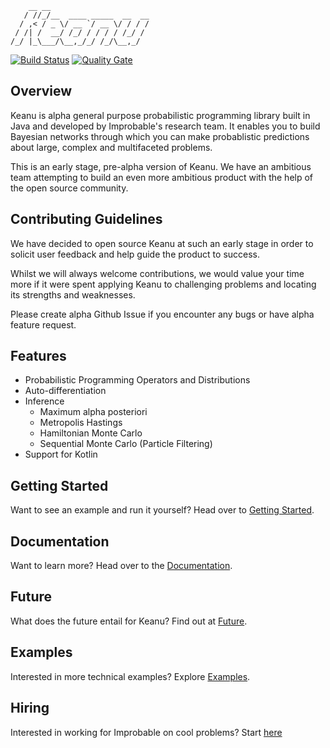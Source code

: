 ```
    __ __                      
   / //_/__  ____ _____  __  __
  / ,< / _ \/ __ `/ __ \/ / / /
 / /| /  __/ /_/ / / / / /_/ / 
/_/ |_\___/\__,_/_/ /_/\__,_/  
```


[![Build Status](https://travis-ci.org/improbable-research/keanu.svg?branch=develop)](https://travis-ci.org/improbable-research/keanu) [![Quality Gate](https://sonarcloud.io/api/project_badges/measure?project=keanu%3Akeanu-project&metric=alert_status)](https://sonarcloud.io/dashboard?id=keanu%3Akeanu-project)

## Overview

Keanu is alpha general purpose probabilistic programming library built in Java and developed by Improbable's research team.
It enables you to build Bayesian networks through which you can make
probablistic predictions about large, complex and multifaceted problems.

This is an early stage, pre-alpha version of Keanu. We have an ambitious team
attempting to build an even more ambitious product with the help of the open source community.

## Contributing Guidelines
 
We have decided to open source Keanu at such an early stage in order to solicit user feedback 
and help guide the product to success.

Whilst we will always welcome contributions, we would value your time more if it 
were spent applying Keanu to challenging problems and locating its strengths and weaknesses.

Please create alpha Github Issue if you encounter any bugs or have alpha feature request.

## Features

* Probabilistic Programming Operators and Distributions
* Auto-differentiation
* Inference
  * Maximum alpha posteriori
  * Metropolis Hastings
  * Hamiltonian Monte Carlo
  * Sequential Monte Carlo (Particle Filtering)
* Support for Kotlin
 
## Getting Started

Want to see an example and run it yourself? Head over to [Getting Started](keanu-docs/getting-started.md).

## Documentation

Want to learn more? Head over to the [Documentation](keanu-docs/toc.md).

## Future

What does the future entail for Keanu? Find out at [Future](keanu-docs/future.md).

## Examples

Interested in more technical examples? Explore [Examples](keanu-docs/examples.md).

## Hiring

Interested in working for Improbable on cool problems? Start [here](https://improbable.io/careers/joining-us)
